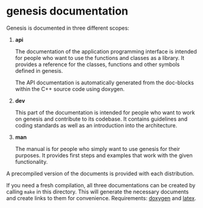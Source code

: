 genesis documentation
=====================

Genesis is documented in three different scopes:

1. **api**

   The documentation of the application programming interface is intended for
   people who want to use the functions and classes as a library. It provides
   a reference for the classes, functions and other symbols defined in genesis.

   The API documentation is automatically generated from the doc-blocks within
   the C++ source code using doxygen.

2. **dev**

   This part of the documentation is intended for people who want to work on
   genesis and contribute to its codebase. It contains guidelines and coding
   standards as well as an introduction into the architecture.

3. **man**

   The manual is for people who simply want to use genesis for their purposes.
   It provides first steps and examples that work with the given functionality.

A precompiled version of the documents is provided with each distribution.

If you need a fresh compilation, all three documentations can be created by
calling `make` in this directory. This will generate the necessary documents and
create links to them for convenience. Requirements:
[doxygen](http://www.doxygen.org/) and [latex](http://www.latex-project.org).
